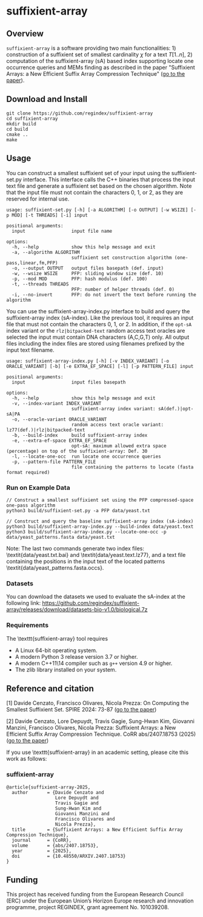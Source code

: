 # suffixient-array

## Overview

`suffixient-array` is a software providing two main functionalities: 1) construction of a suffixient set of smallest cardinality $\chi$ for a text $T[1..n]$, 2) computation of the suffixient-array (sA) based index supporting locate one occurrence queries and MEMs finding as described in the paper "Suffixient Arrays: a New Efficient Suffix Array Compression Technique" ([go to the paper](https://arxiv.org/abs/2407.18753)).

## Download and Install

~~~~
git clone https://github.com/regindex/suffixient-array
cd suffixient-array
mkdir build
cd build
cmake ..
make
~~~~

## Usage
You can construct a smallest suffixient set of your input using the suffixient-set.py interface. This interface calls the C++ binaries that process the input text file and generate a suffixient set based on the chosen algorithm. Note that the input file must not contain the characters 0, 1, or 2, as they are reserved for internal use.
```
usage: suffixient-set.py [-h] [-a ALGORITHM] [-o OUTPUT] [-w WSIZE] [-p MOD] [-t THREADS] [-i] input

positional arguments:
  input                 input file name

options:
  -h, --help            show this help message and exit
  -a, --algorithm ALGORITHM
                        suffixient set construction algorithm (one-pass,linear,fm,PFP)
  -o, --output OUTPUT   output files basepath (def. input)
  -w, --wsize WSIZE     PFP: sliding window size (def. 10)
  -p, --mod MOD         PFP: hash modulus (def. 100)
  -t, --threads THREADS
                        PFP: number of helper threads (def. 0)
  -i, --no-invert       PFP: do not invert the text before running the algorithm
```

You can use the suffixient-array-index.py interface to build and query the suffixient-array index (sA-index). Like the previous tool, it requires an input file that must not contain the characters 0, 1, or 2. In addition, if the `opt-sA` index variant or the `rlz|bitpacked-text` random access text oracles  are selected the input must contain DNA characters (A,C,G,T) only.
All output files including the index files are stored using filenames prefixed by the input text filename.
```
usage: suffixient-array-index.py [-h] [-v INDEX_VARIANT] [-o ORACLE_VARIANT] [-b] [-e EXTRA_EF_SPACE] [-l] [-p PATTERN_FILE] input

positional arguments:
  input                 input files basepath

options:
  -h, --help            show this help message and exit
  -v, --index-variant INDEX_VARIANT
                        suffixient-array index variant: sA(def.)|opt-sA|PA
  -o, --oracle-variant ORACLE_VARIANT
                        random access text oracle variant: lz77(def.)|rlz|bitpacked-text
  -b, --build-index     build suffixient-array index
  -e, --extra-ef-space EXTRA_EF_SPACE
                        opt-sA: maximum allowed extra space (percentage) on top of the suffixient-array: Def. 30
  -l, --locate-one-occ  run locate one occurrence queries
  -p, --pattern-file PATTERN_FILE
                        file containing the patterns to locate (fasta format required)
```

### Run on Example Data

```console
// Construct a smallest suffixient set using the PFP compressed-space one-pass algorithm
python3 build/suffixient-set.py -a PFP data/yeast.txt 

// Construct and query the baseline suffixient-array index (sA-index)
python3 build/suffixient-array-index.py --build-index data/yeast.text
python3 build/suffixient-array-index.py --locate-one-occ -p data/yeast_patterns.fasta data/yeast.txt
```

Note: The last two commands generate two index files: \textit{data/yeast.txt.bai} and \textit{data/yeast.text.lz77}, and a text file containing the positions in the input text of the located patterns \textit{data/yeast_patterns.fasta.occs}.

### Datasets

You can download the datasets we used to evaluate the sA-index at the following link: https://github.com/regindex/suffixient-array/releases/download/datasets-bio-v1.0/biological.7z

### Requirements

The \texttt{suffixient-array} tool requires
* A Linux 64-bit operating system.
* A modern Python 3 release version 3.7 or higher.
* A modern C++11\14 compiler such as `g++` version 4.9 or higher.
* The zlib library installed on your system.

## Reference and citation 

[1] Davide Cenzato, Francisco Olivares, Nicola Prezza: On Computing the Smallest Suffixient Set. SPIRE 2024: 73-87 ([go to the paper](https://doi.org/10.1007/978-3-031-72200-4_6))

[2] Davide Cenzato, Lore Depuydt, Travis Gagie, Sung-Hwan Kim, Giovanni Manzini, Francisco Olivares, Nicola Prezza: Suffixient Arrays: a New Efficient Suffix Array Compression Technique. CoRR abs/2407.18753 (2025) ([go to the paper](https://doi.org/10.48550/arXiv.2407.18753))

If you use \texttt{suffixient-array} in an academic setting, please cite this work as follows:

### suffixient-array
    @article{suffixient-array-2025,
      author       = {Davide Cenzato and
                      Lore Depuydt and
                      Travis Gagie and
                      Sung-Hwan Kim and
                      Giovanni Manzini and
                      Francisco Olivares and 
                      Nicola Prezza},
      title        = {Suffixient Arrays: a New Efficient Suffix Array Compression Technique},
      journal      = {CoRR},
      volume       = {abs/2407.18753},
      year         = {2025},
      doi          = {10.48550/ARXIV.2407.18753}
    }

## Funding

This project has received funding from the European Research Council (ERC) under the European Union’s Horizon Europe research and innovation programme, project REGINDEX, grant agreement No. 101039208.